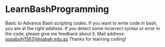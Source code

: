 # LearnBashProgramming
Basic to Advance Bash scripting codes.
If you want to write code in bash, you are at the right address.
If you detect some incorrect syntax or error in the code, please give me feedback about it.
Mail address: qusabuhi15631@sabah.edu.az
Thanks for learning coding!
